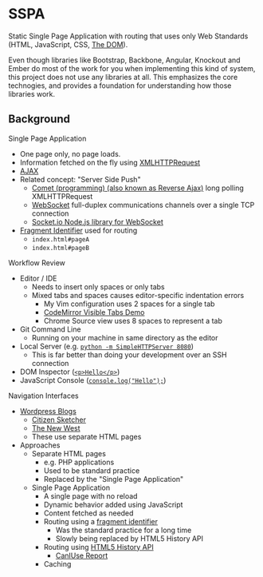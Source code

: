 # SSPA
Static Single Page Application with routing that uses only Web Standards (HTML, JavaScript, CSS, [The DOM](https://developer.mozilla.org/en-US/docs/Web/API/Document_Object_Model)).

Even though libraries like Bootstrap, Backbone, Angular, Knockout and Ember do most of the work for you when implementing this kind of system, this project does not use any libraries at all. This emphasizes the core technogies, and provides a foundation for understanding how those libraries work.

## Background

Single Page Application

 * One page only, no page loads.
 * Information fetched on the fly using [XMLHTTPRequest](https://developer.mozilla.org/en-US/docs/Web/API/XMLHttpRequest)
 * [AJAX](http://en.wikipedia.org/wiki/Ajax_(programming))
 * Related concept: "Server Side Push"
   * [Comet (programming) (also known as Reverse Ajax)](http://en.wikipedia.org/wiki/Comet_(programming)) long polling XMLHTTPRequest
   * [WebSocket](http://en.wikipedia.org/wiki/WebSocket) full-duplex communications channels over a single TCP connection
   * [Socket.io Node.js library for WebSocket](http://socket.io/)
 * [Fragment Identifier](http://en.wikipedia.org/wiki/Fragment_identifier) used for routing
   * `index.html#pageA`
   * `index.html#pageB`

Workflow Review

 * Editor / IDE
   * Needs to insert only spaces or only tabs
   * Mixed tabs and spaces causes editor-specific indentation errors
     * My Vim configuration uses 2 spaces for a single tab
     * [CodeMirror Visible Tabs Demo](http://codemirror.net/demo/visibletabs.html)
     * Chrome Source view uses 8 spaces to represent a tab
 * Git Command Line
   * Running on your machine in same directory as the editor
 * Local Server (e.g. [`python -m SimpleHTTPServer 8080`](http://www.pythonforbeginners.com/modules-in-python/how-to-use-simplehttpserver/))
   * This is far better than doing your development over an SSH connection
 * DOM Inspector ([`<p>Hello</p>`](http://jsbin.com/nuduzahoga/1/edit))
 * JavaScript Console ([`console.log("Hello");`](http://jsbin.com/luxiqonefa/1/edit))

Navigation Interfaces

 * [Wordpress Blogs](https://wordpress.com/fresh/)
   * [Citizen Sketcher](http://citizensketcher.wordpress.com/2014/10/23/in-which-holmes-creates-a-painting-in-the-rain-or-the-case-of-the-vanishing-castle/)
   * [The New West](http://thewpsa.wordpress.com/)
   * These use separate HTML pages
 * Approaches
   * Separate HTML pages
     * e.g. PHP applications
     * Used to be standard practice
     * Replaced by the "Single Page Application"
   * Single Page Application
     * A single page with no reload
     * Dynamic behavior added using JavaScript
     * Content fetched as needed
     * Routing using a [fragment identifier](http://en.wikipedia.org/wiki/Fragment_identifier)
       * Was the standard practice for a long time
       * Slowly being replaced by HTML5 History API
     * Routing using [HTML5 History API](http://diveintohtml5.info/history.html)
       * [CanIUse Report](http://caniuse.com/#search=history)
     * Caching
